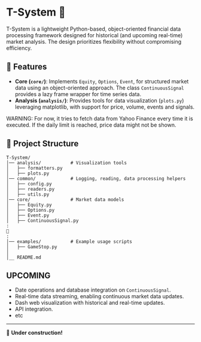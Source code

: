 # T-System 🚧

T-System is a lightweight Python-based, object-oriented financial data processing framework designed for historical (and upcoming real-time) market analysis. The design prioritizes flexibility without compromising efficiency.

## 📌 Features
- **Core (`core/`)**: Implements `Equity`, `Options`, `Event`, for structured market data using an object-oriented approach. The class `ContinuousSignal` provides a lazy frame wrapper for time series data.  
- **Analysis (`analysis/`)**: Provides tools for data visualization (`plots.py`) leveraging matplotlib, with support for price, volume, events and signals.

WARNING: For now, it tries to fetch data from Yahoo Finance every time it is executed. If the daily limit is reached, price data might not be shown. 
## 📂 Project Structure

```
T-System/
│── analysis/           # Visualization tools
│   ├── formatters.py
│   ├── plots.py
│── common/             # Logging, reading, data processing helpers
│   ├── config.py
│   ├── readers.py
│   ├── utils.py
│── core/               # Market data models
│   ├── Equity.py
│   ├── Options.py
│   ├── Event.py
│   ├── ContinuousSignal.py
:
🚧
:
│── examples/           # Example usage scripts
│   ├── GameStop.py
│
│__ README.md          
```

## UPCOMING
- Date operations and database integration on `ContinuousSignal`.
- Real-time data streaming, enabling continuous market data updates.
- Dash web visualization with historical and real-time updates.
- API integration.
- etc

---
🚧 **Under construction!**
